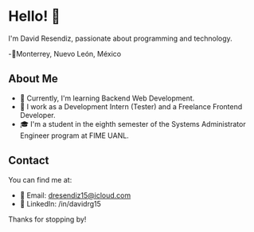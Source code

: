 # Hello! 👋

I'm David Resendiz, passionate about programming and technology.

-📍Monterrey, Nuevo León, México

## About Me

- 🌱 Currently, I'm learning Backend Web Development.
- 💼 I work as a Development Intern (Tester) and a Freelance Frontend Developer.
- 🎓 I'm a student in the eighth semester of the Systems Administrator Engineer program at FIME UANL.

## Contact

You can find me at:

- 📧 Email: dresendiz15@icloud.com
- 💼 LinkedIn: /in/davidrg15

Thanks for stopping by!
